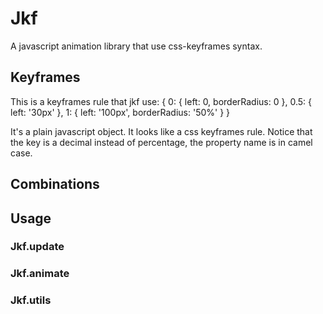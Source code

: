 # Jkf
A javascript animation library that use css-keyframes syntax.

## Keyframes
This is a keyframes rule that jkf use:
    {
      0: { left: 0, borderRadius: 0 },
      0.5: { left: '30px' },
      1: { left: '100px', borderRadius: '50%' }
    }

It's a plain javascript object. It looks like a css keyframes rule.
Notice that the key is a decimal instead of percentage, the property name is in camel case.

## Combinations

## Usage

### Jkf.update

### Jkf.animate

### Jkf.utils


